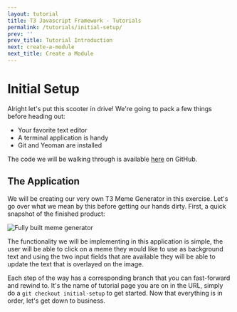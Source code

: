 ```yaml
---
layout: tutorial
title: T3 Javascript Framework - Tutorials
permalink: /tutorials/initial-setup/
prev: ''
prev_title: Tutorial Introduction
next: create-a-module
next_title: Create a Module
---
```


# Initial Setup

Alright let's put this scooter in drive! We're going to pack a few things before heading out:

- Your favorite text editor
- A terminal application is handy
- Git and Yeoman are installed

The code we will be walking through is available [here](google.com) on GitHub.

## The Application

We will be creating our very own T3 Meme Generator in this exercise. Let's go over what we mean by this before getting our hands dirty. First, a quick snapshot of the finished product:

![Fully built meme generator](http://f.cl.ly/items/161B1L0C2k171Y3B2s3o/Screen%20Shot%202014-02-27%20at%203.26.32%20PM.png)

The functionality we will be implementing in this application is simple, the user will be able to click on a meme they would like to use as background text and using the two input fields that are available they will be able to update the text that is overlayed on the image.

Each step of the way has a corresponding branch that you can fast-forward and rewind to. It's the name of tutorial page you are on in the URL, simply do a `git checkout initial-setup` to get started. Now that everything is in order, let's get down to business.
